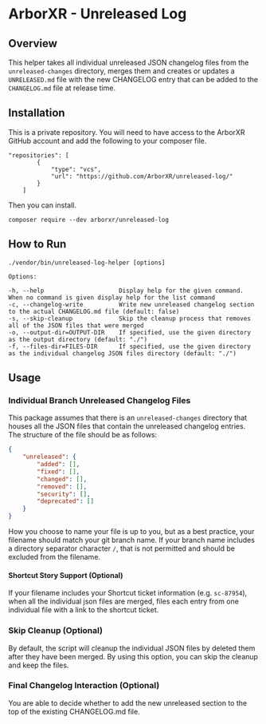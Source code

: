 # ArborXR - Unreleased Log

## Overview

This helper takes all individual unreleased JSON changelog files from the `unreleased-changes` directory, merges them and creates or updates a `UNRELEASED.md` file with the new CHANGELOG entry that can be added to the `CHANGELOG.md` file at release time.

## Installation

This is a private repository. You will need to have access to the ArborXR GitHub account and add the following to your composer file.

```
"repositories": [
        {
            "type": "vcs",
            "url": "https://github.com/ArborXR/unreleased-log/"
        }
    ]
```
Then you can install.

```
composer require --dev arborxr/unreleased-log
```

## How to Run

```
./vendor/bin/unreleased-log-helper [options]

Options:

-h, --help                     Display help for the given command. When no command is given display help for the list command
-c, --changelog-write          Write new unreleased changelog section to the actual CHANGELOG.md file (default: false)
-s, --skip-cleanup             Skip the cleanup process that removes all of the JSON files that were merged
-o, --output-dir=OUTPUT-DIR    If specified, use the given directory as the output directory (default: "./")
-f, --files-dir=FILES-DIR      If specified, use the given directory as the individual changelog JSON files directory (default: "./")
```

## Usage

### Individual Branch Unreleased Changelog Files

This package assumes that there is an `unreleased-changes` directory that houses all the JSON files that contain the unreleased changelog entries. The structure of the file should be as follows:

```json
{
    "unreleased": {
        "added": [],
        "fixed": [],
        "changed": [],
        "removed": [],
        "security": [],
        "deprecated": []
    }
}
```

How you choose to name your file is up to you, but as a best practice, your filename should match your git branch name. If your branch name includes a directory separator character `/`, that is not permitted and should be excluded from the filename.

#### Shortcut Story Support (Optional)

If your filename includes your Shortcut ticket information (e.g. `sc-87954`), when all the individual json files are merged, files each entry from one individual file with a link to the shortcut ticket.

### Skip Cleanup (Optional)

By default, the script will cleanup the individual JSON files by deleted them after they have been merged. By using this option, you can skip the cleanup and keep the files.

### Final Changelog Interaction (Optional)

You are able to decide whether to add the new unreleased section to the top of the existing CHANGELOG.md file.